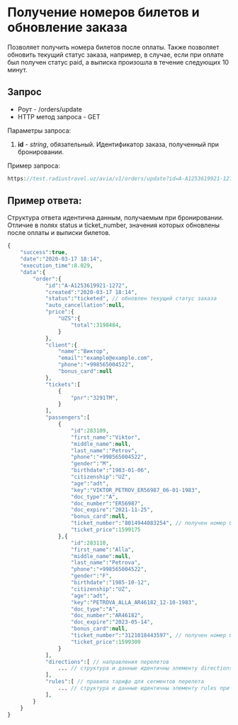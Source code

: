 Получение номеров билетов и обновление заказа
=============================================

Позволяет получить номера билетов после оплаты. Также позволяет обновить текущий статус заказа, например, в случае, если при оплате был получен статус paid, а выписка произошла в течение следующих 10 минут.

Запрос
------

* Роут - /orders/update
* HTTP метод запроса - GET

Параметры запроса:

1. **id** - *string*, обязательный. Идентификатор заказа, полученный при бронировании.

Пример запроса:

```php
https://test.radiustravel.uz/avia/v1/orders/update?id=A-A1253619921-1272&token=klmnPYz52MUJPH1ZsPXw
```

Пример ответа:
--------------

Структура ответа идентична данным, получаемым при бронировании. Отличие в полях status и ticket_number, значения которых обновлены после оплаты и выписки билетов.

```php
{
    "success":true,
    "date":"2020-03-17 18:14",
    "execution_time":8.029,
    "data":{
        "order":{
            "id":"A-A1253619921-1272",
            "created":"2020-03-17 18:14",
            "status":"ticketed", // обновлен текущий статус заказа
            "auto_cancellation":null,
            "price":{
                "UZS":{
                    "total":3198484,
                }
            },
            "client":{
                "name":"Виктор",
                "email":"example@example.com",
                "phone":"+998565004522",
                "bonus_card":null
            },
            "tickets":[
                {
                    "pnr":"3291TM",
                }
            ],
            "passengers":[
                {
                    "id":283109,
                    "first_name":"Viktor",
                    "middle_name":null,
                    "last_name":"Petrov",
                    "phone":"+998565004522",
                    "gender":"M",
                    "birthdate":"1983-01-06",
                    "citizenship":"UZ",
                    "age":"adt",
                    "key":"VIKTOR_PETROV_ER56987_06-01-1983",
                    "doc_type":"A",
                    "doc_number":"ER56987",
                    "doc_expire":"2021-11-25",
                    "bonus_card":null,
                    "ticket_number":"8014944083254", // получен номер билета
                    "ticket_price":1599175
                },{
                    "id":283110,
                    "first_name":"Alla",
                    "middle_name":null,
                    "last_name":"Petrova",
                    "phone":"+998565004522",
                    "gender":"F",
                    "birthdate":"1985-10-12",
                    "citizenship":"UZ",
                    "age":"adt",
                    "key":"PETROVA_ALLA_AR46182_12-10-1983",
                    "doc_type":"A",
                    "doc_number":"AR46182",
                    "doc_expire":"2023-05-14",
                    "bonus_card":null,
                    "ticket_number":"3121018443597", // получен номер билета
                    "ticket_price":1599309
                }
            ],
            "directions":[ // направления перелетов
                ... // структура и данные идентичны элементу directions при запросе списка рекомендаций
            ],
            "rules":[ // правила тарифа для сегментов перелета
                ... // структура и данные идентичны элементу rules при запросе данных и условий тарифа для отдельной рекомендации
            ],
        }
    }
}
```